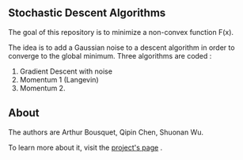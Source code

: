 ## Stochastic Descent Algorithms

The goal of this repository is to minimize a non-convex function F(x).

The idea is to add a Gaussian noise to a descent algorithm in order to converge to the global minimum. Three algorithms are coded  :
1. Gradient Descent with noise
2. Momentum 1 (Langevin)
3. Momentum 2. 

## About

The authors are  Arthur Bousquet, Qipin Chen, Shuonan Wu.

To learn more about it, visit the [project's page](http://stochasticdescent.arthurbousquet.com) .